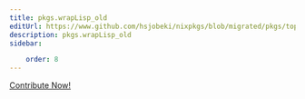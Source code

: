 ```yaml
---
title: pkgs.wrapLisp_old
editUrl: https://www.github.com/hsjobeki/nixpkgs/blob/migrated/pkgs/top-level/all-packages.nix#L26127C18
description: pkgs.wrapLisp_old
sidebar:

    order: 8
---
```


<a href="https://www.github.com/hsjobeki/nixpkgs/blob/migrated/pkgs/top-level/all-packages.nix#L26127C18">Contribute Now!</a>



